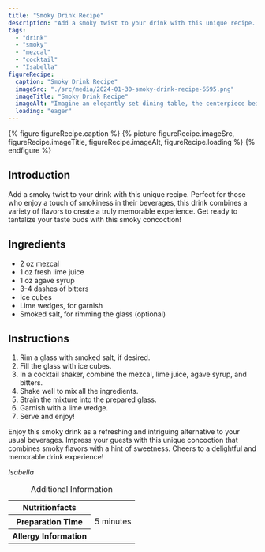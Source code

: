 ```yaml
---
title: "Smoky Drink Recipe"
description: "Add a smoky twist to your drink with this unique recipe. This smoky drink combines mezcal, lime juice, agave syrup, and bitters for a refreshing and intriguing flavor. Perfect for those who enjoy a touch of smokiness in their beverages."
tags:
  - "drink"
  - "smoky"
  - "mezcal"
  - "cocktail"
  - "Isabella"
figureRecipe: 
  caption: "Smoky Drink Recipe"
  imageSrc: "./src/media/2024-01-30-smoky-drink-recipe-6595.png"
  imageTitle: "Smoky Drink Recipe"
  imageAlt: "Imagine an elegantly set dining table, the centerpiece being a glass filled with a captivating cocktail. The drink showcases the smoky allure of mezcal, intertwining gracefully with tart lime juice and the soft sweetness of agave syrup. A sprinkle of bitters adds layers and intricacy to this tantalizing beverage. The glass's edge is encrusted with smoked salt, amplifying the smoky sensation. Glistening ice cubes keep the cocktail enticingly chilled. A wedge of fresh lime rests on the glass rim, ready to infuse its zest upon squeezing. Envision taking slow, appreciative sips of this smoky potion, each mouthful awakening your senses with its remarkable flavor profile. This cocktail symbolizes a remarkable mixology achievement that's bound to impress your guests, its intriguing aroma and stunning presentation transporting you to a moment of sheer delight."
  loading: "eager"
---
```


{% figure figureRecipe.caption %}
{% picture figureRecipe.imageSrc, figureRecipe.imageTitle, figureRecipe.imageAlt, figureRecipe.loading %}
{% endfigure %}

## Introduction

Add a smoky twist to your drink with this unique recipe. Perfect for those who enjoy a touch of smokiness in their beverages, this drink combines a variety of flavors to create a truly memorable experience. Get ready to tantalize your taste buds with this smoky concoction!

## Ingredients

- 2 oz mezcal
- 1 oz fresh lime juice
- 1 oz agave syrup
- 3-4 dashes of bitters
- Ice cubes
- Lime wedges, for garnish
- Smoked salt, for rimming the glass (optional)

## Instructions

1. Rim a glass with smoked salt, if desired.
2. Fill the glass with ice cubes.
3. In a cocktail shaker, combine the mezcal, lime juice, agave syrup, and bitters.
4. Shake well to mix all the ingredients.
5. Strain the mixture into the prepared glass.
6. Garnish with a lime wedge.
7. Serve and enjoy!

Enjoy this smoky drink as a refreshing and intriguing alternative to your usual beverages. Impress your guests with this unique concoction that combines smoky flavors with a hint of sweetness. Cheers to a delightful and memorable drink experience!

*Isabella*

<table><caption class="sr-only">Additional Information</caption><tr><th>Nutritionfacts</th><td>&nbsp;</td></tr><tr><th>Preparation Time</th><td>5 minutes</td></tr><tr><th>Allergy Information</th><td>&nbsp;</td></tr></table>

